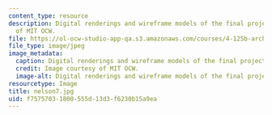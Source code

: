```yaml
---
content_type: resource
description: Digital renderings and wireframe models of the final project. Image courtesy
  of MIT OCW.
file: https://ol-ocw-studio-app-qa.s3.amazonaws.com/courses/4-125b-architecture-studio-building-in-landscapes-fall-2005/f75757031800555d13d3f6230b15a9ea_nelson7.jpg
file_type: image/jpeg
image_metadata:
  caption: Digital renderings and wireframe models of the final project.
  credit: Image courtesy of MIT OCW.
  image-alt: Digital renderings and wireframe models of the final project.
resourcetype: Image
title: nelson7.jpg
uid: f7575703-1800-555d-13d3-f6230b15a9ea
---
```

